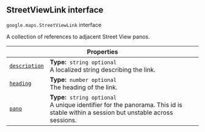 
<devsite-heading text=" StreetViewLink interface" for="StreetViewLink" level="h2" link="" toc="" back-to-top=""><h2 id="StreetViewLink" is-upgraded="">StreetViewLink interface </h2></devsite-heading>
<p>
<code translate="no" dir="ltr"><span itemprop="path">google.maps</span>.<span itemprop="name">StreetViewLink</span></code>
interface
</p>
<p>A collection of references to adjacent Street View panos.</p>
<div class="devsite-table-wrapper"><table class="properties responsive" summary="interface StreetViewLink - Properties">
<thead>
<tr><th colspan="2">Properties</th>
</tr></thead>
<tbody>
<tr id="StreetViewLink.description">
<td itemprop="property"><code translate="no" dir="ltr"><a class="secret-link" href="#StreetViewLink.description"><span>description</span></a></code></td>
<td><div><strong>Type:</strong>&nbsp; <code translate="no" dir="ltr">string <span class="optional-type-annotation">optional</span></code></div>
<div class="desc">A localized string describing the link.</div></td>
</tr>
<tr id="StreetViewLink.heading">
<td itemprop="property"><code translate="no" dir="ltr"><a class="secret-link" href="#StreetViewLink.heading"><span>heading</span></a></code></td>
<td><div><strong>Type:</strong>&nbsp; <code translate="no" dir="ltr">number <span class="optional-type-annotation">optional</span></code></div>
<div class="desc">The heading of the link.</div></td>
</tr>
<tr id="StreetViewLink.pano">
<td itemprop="property"><code translate="no" dir="ltr"><a class="secret-link" href="#StreetViewLink.pano"><span>pano</span></a></code></td>
<td><div><strong>Type:</strong>&nbsp; <code translate="no" dir="ltr">string <span class="optional-type-annotation">optional</span></code></div>
<div class="desc">A unique identifier for the panorama. This id is stable within a session but unstable across sessions.</div></td>
</tr>
</tbody>
</table></div>
<script src="replace_links.js"></script>
